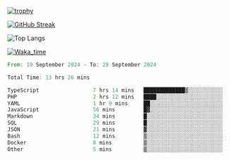 <!--
**ren-joey/ren-joey** is a ✨ _special_ ✨ repository because its `README.md` (this file) appears on your GitHub profile.

Here are some ideas to get you started:

- 🔭 I’m currently working on ...
- 🌱 I’m currently learning ...
- 👯 I’m looking to collaborate on ...
- 🤔 I’m looking for help with ...
- 💬 Ask me about ...
- 📫 How to reach me: ...
- 😄 Pronouns: ...
- ⚡ Fun fact: ...
-->

[![trophy](https://github-profile-trophy.vercel.app/?username=ren-joey&theme=darkhub)](https://github.com/ren-joey)

[![GitHub Streak](https://streak-stats.demolab.com/?user=ren-joey&theme=dark)](https://github.com/ren-joey)

![Top Langs](https://github-readme-stats.vercel.app/api/top-langs?username=ren-joey&show_icons=true&layout=compact&locale=en&hide=html,CSS,scss,Pug,Twig&theme=dark)

[![Waka_time](https://github-readme-stats.vercel.app/api/wakatime?username=joeyren&theme=dark)](https://github.com/ren-joey)

<!--START_SECTION:waka-->

```rust
From: 19 September 2024 - To: 28 September 2024

Total Time: 13 hrs 26 mins

TypeScript                 7 hrs 14 mins   █████████████▒░░░░░░░░░░░   53.55 %
PHP                        2 hrs 12 mins   ████░░░░░░░░░░░░░░░░░░░░░   16.29 %
YAML                       1 hr 9 mins     ██░░░░░░░░░░░░░░░░░░░░░░░   08.53 %
JavaScript                 56 mins         █▓░░░░░░░░░░░░░░░░░░░░░░░   06.91 %
Markdown                   34 mins         █░░░░░░░░░░░░░░░░░░░░░░░░   04.21 %
SQL                        29 mins         █░░░░░░░░░░░░░░░░░░░░░░░░   03.67 %
JSON                       21 mins         ▓░░░░░░░░░░░░░░░░░░░░░░░░   02.67 %
Bash                       12 mins         ▒░░░░░░░░░░░░░░░░░░░░░░░░   01.53 %
Docker                     8 mins          ▒░░░░░░░░░░░░░░░░░░░░░░░░   01.06 %
Other                      5 mins          ▒░░░░░░░░░░░░░░░░░░░░░░░░   00.74 %
```

<!--END_SECTION:waka-->
